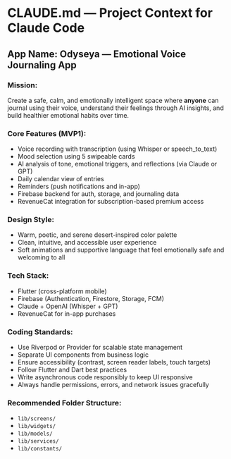 # CLAUDE.md — Project Context for Claude Code

## App Name: Odyseya — Emotional Voice Journaling App

### Mission:
Create a safe, calm, and emotionally intelligent space where **anyone** can journal using their voice, understand their feelings through AI insights, and build healthier emotional habits over time.

### Core Features (MVP1):
- Voice recording with transcription (using Whisper or speech_to_text)
- Mood selection using 5 swipeable cards
- AI analysis of tone, emotional triggers, and reflections (via Claude or GPT)
- Daily calendar view of entries
- Reminders (push notifications and in-app)
- Firebase backend for auth, storage, and journaling data
- RevenueCat integration for subscription-based premium access

### Design Style:
- Warm, poetic, and serene desert-inspired color palette
- Clean, intuitive, and accessible user experience
- Soft animations and supportive language that feel emotionally safe and welcoming to all

### Tech Stack:
- Flutter (cross-platform mobile)
- Firebase (Authentication, Firestore, Storage, FCM)
- Claude + OpenAI (Whisper + GPT)
- RevenueCat for in-app purchases

### Coding Standards:
- Use Riverpod or Provider for scalable state management
- Separate UI components from business logic
- Ensure accessibility (contrast, screen reader labels, touch targets)
- Follow Flutter and Dart best practices
- Write asynchronous code responsibly to keep UI responsive
- Always handle permissions, errors, and network issues gracefully

### Recommended Folder Structure:
- `lib/screens/`
- `lib/widgets/`
- `lib/models/`
- `lib/services/`
- `lib/constants/`

